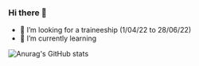 ### Hi there 👋

- 🔭 I’m looking for a traineeship (1/04/22 to 28/06/22)
- 🌱 I’m currently learning 

![Anurag's GitHub stats](https://github-readme-stats.vercel.app/api?username=MarieBaude&theme=nightowl&show_icons=true)
